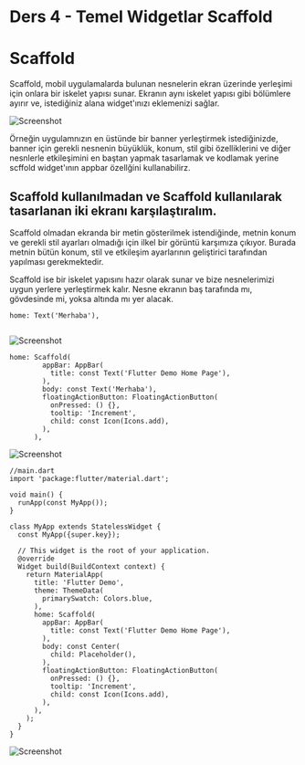# Ders 4 - Temel Widgetlar Scaffold

# Scaffold

  Scaffold, mobil uygulamalarda bulunan nesnelerin ekran üzerinde yerleşimi için onlara bir iskelet yapısı sunar. Ekranın aynı iskelet yapısı gibi bölümlere ayırır ve, istediğiniz alana widget'ınızı eklemenizi sağlar. 

![Screenshot](images/Resim13.png)

  Örneğin uygulamnızın en üstünde bir banner yerleştirmek istediğinizde, banner için gerekli nesnenin büyüklük, konum, stil gibi özelliklerini ve diğer nesnlerle etkileşimini en baştan yapmak tasarlamak ve kodlamak yerine scffold widget'ının appbar özellğini kullanabilirz.


## Scaffold kullanılmadan ve Scaffold kullanılarak tasarlanan iki ekranı karşılaştıralım. 

Scaffold olmadan ekranda bir metin gösterilmek istendiğinde,  metnin konum ve gerekli stil ayarları olmadığı için ilkel bir görüntü karşımıza çıkıyor. Burada metnin bütün konum, stil ve etkileşim ayarlarının geliştirici tarafından yapılması gerekmektedir.

Scaffold ise bir iskelet yapısını hazır olarak sunar ve bize nesnelerimizi uygun yerlere yerleştirmek kalır. Nesne ekranın baş tarafında mı, gövdesinde mi, yoksa altında mı yer alacak.

````
home: Text('Merhaba'),
       
````
![Screenshot](images/without_scaffold.PNG)


````
home: Scaffold(
        appBar: AppBar(
          title: const Text('Flutter Demo Home Page'),
        ),
        body: const Text('Merhaba'),
        floatingActionButton: FloatingActionButton(
          onPressed: () {},
          tooltip: 'Increment',
          child: const Icon(Icons.add),
        ),
      ),
````

![Screenshot](images/with_scaffold.PNG)


  

````
//main.dart
import 'package:flutter/material.dart';

void main() {
  runApp(const MyApp());
}

class MyApp extends StatelessWidget {
  const MyApp({super.key});

  // This widget is the root of your application.
  @override
  Widget build(BuildContext context) {
    return MaterialApp(
      title: 'Flutter Demo',
      theme: ThemeData(
        primarySwatch: Colors.blue,
      ),
      home: Scaffold(
        appBar: AppBar(
          title: const Text('Flutter Demo Home Page'),
        ),
        body: const Center(
          child: Placeholder(),
        ),
        floatingActionButton: FloatingActionButton(
          onPressed: () {},
          tooltip: 'Increment',
          child: const Icon(Icons.add),
        ),
      ),
    );
  }
}

````
![Screenshot](images/sacffold_app.png)
